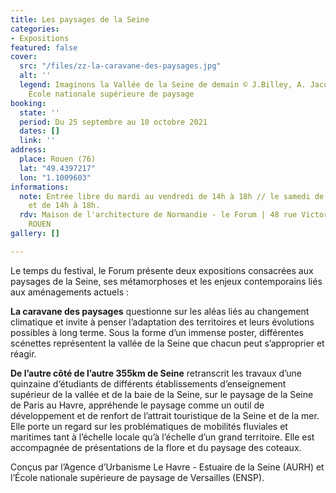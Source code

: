 ```yaml
---
title: Les paysages de la Seine
categories:
- Expositions
featured: false
cover:
  src: "/files/zz-la-caravane-des-paysages.jpg"
  alt: ''
  legend: Imaginons la Vallée de la Seine de demain © J.Billey, A. Jacquin, E. Pirot,
    École nationale supérieure de paysage
booking:
  state: ''
  period: Du 25 septembre au 10 octobre 2021
  dates: []
  link: ''
address:
  place: Rouen (76)
  lat: "49.4397217"
  lon: "1.1009603"
informations:
  note: Entrée libre du mardi au vendredi de 14h à 18h // le samedi de 10h30 à 12h30
    et de 14h à 18h.
  rdv: Maison de l'architecture de Normandie - le Forum | 48 rue Victor Hugo 76000
    ROUEN
gallery: []

---
```

Le temps du festival, le Forum présente deux expositions consacrées aux paysages de la Seine, ses métamorphoses et les enjeux contemporains liés aux aménagements actuels :

**La caravane des paysages** questionne sur les aléas liés au changement climatique et invite à penser l’adaptation des territoires et leurs évolutions possibles à long terme. Sous la forme d’un immense poster, différentes scénettes représentent la vallée de la Seine que chacun peut s’approprier et réagir.

**De l’autre côté de l’autre 355km de Seine** retranscrit les travaux d’une quinzaine d‘étudiants de différents établissements d’enseignement supérieur de la vallée et de la baie de la Seine, sur le paysage de la Seine de Paris au Havre, appréhende le paysage comme un outil de développement et de renfort de l’attrait touristique de la Seine et de la mer. Elle porte un regard sur les problématiques de mobilités fluviales et maritimes tant à l’échelle locale qu’à l’échelle d’un grand territoire. Elle est accompagnée de présentations de la flore et du paysage des coteaux.

Conçus par l’Agence d’Urbanisme Le Havre - Estuaire de la Seine (AURH) et l’École natio­nale supérieure de paysage de Versailles (ENSP).